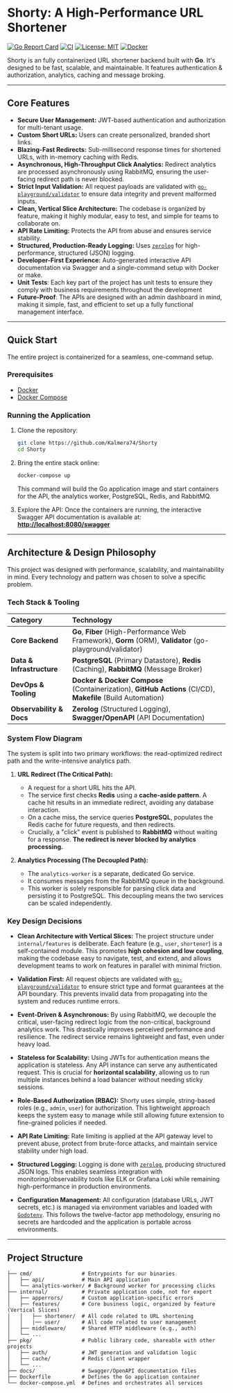 # Shorty: A High-Performance URL Shortener

[![Go Report Card](https://goreportcard.com/badge/github.com/Kalmera74/Shorty)](https://goreportcard.com/report/github.com/Kalmera74/Shorty)
[![CI](https://github.com/Kalmera74/Shorty/actions/workflows/ci.yml/badge.svg)](https://github.com/Kalmera74/Shorty/actions)
[![License: MIT](https://img.shields.io/badge/License-MIT-blue.svg)](LICENSE)
[![Docker](https://img.shields.io/badge/docker-ready-blue.svg)](https://hub.docker.com/)

Shorty is an fully containerized URL shortener backend built with **Go**. It's designed to be fast, scalable, and maintainable. It features authentication & authorization, analytics, caching and message broking.

---

## Core Features

- **Secure User Management:** JWT-based authentication and authorization for multi-tenant usage.
- **Custom Short URLs:** Users can create personalized, branded short links.
- **Blazing-Fast Redirects:** Sub-millisecond response times for shortened URLs, with in-memory caching with Redis.
- **Asynchronous, High-Throughput Click Analytics:** Redirect analytics are processed asynchronously using RabbitMQ, ensuring the user-facing redirect path is never blocked.
- **Strict Input Validation:** All request payloads are validated with [`go-playground/validator`](https://github.com/go-playground/validator) to ensure data integrity and prevent malformed inputs.
- **Clean, Vertical Slice Architecture:** The codebase is organized by feature, making it highly modular, easy to test, and simple for teams to collaborate on.
- **API Rate Limiting:** Protects the API from abuse and ensures service stability.
- **Structured, Production-Ready Logging:** Uses [`zerolog`](https://github.com/rs/zerolog) for high-performance, structured (JSON) logging.
- **Developer-First Experience:** Auto-generated interactive API documentation via Swagger and a single-command setup with Docker or make.
- **Unit Tests**: Each key part of the project has unit tests to ensure they comply with business requirements throughout the development
- **Future-Proof**: The APIs are designed with an admin dashboard in mind, making it simple, fast, and efficient to set up a fully functional management interface.

---

## Quick Start

The entire project is containerized for a seamless, one-command setup.

### Prerequisites

- [Docker](https://www.docker.com/get-started)
- [Docker Compose](https://docs.docker.com/compose/install/)

### Running the Application

1.  Clone the repository:

    ```bash
    git clone https://github.com/Kalmera74/Shorty
    cd Shorty
    ```

2.  Bring the entire stack online:

    ```bash
    docker-compose up
    ```

    This command will build the Go application image and start containers for the API, the analytics worker, PostgreSQL, Redis, and RabbitMQ.

3.  Explore the API:
    Once the containers are running, the interactive Swagger API documentation is available at:
    **[http://localhost:8080/swagger](http://localhost:8080/swagger)**

---

## Architecture & Design Philosophy

This project was designed with performance, scalability, and maintainability in mind. Every technology and pattern was chosen to solve a specific problem.

### Tech Stack & Tooling

| Category                  | Technology                                                                                                  |
| :------------------------ | :---------------------------------------------------------------------------------------------------------- |
| **Core Backend**          | **Go**, **Fiber** (High-Performance Web Framework), **Gorm** (ORM), **Validator** (go-playground/validator) |
| **Data & Infrastructure** | **PostgreSQL** (Primary Datastore), **Redis** (Caching), **RabbitMQ** (Message Broker)                      |
| **DevOps & Tooling**      | **Docker & Docker Compose** (Containerization), **GitHub Actions** (CI/CD), **Makefile** (Build Automation) |
| **Observability & Docs**  | **Zerolog** (Structured Logging), **Swagger/OpenAPI** (API Documentation)                                   |

### System Flow Diagram

The system is split into two primary workflows: the read-optimized redirect path and the write-intensive analytics path.

1.  **URL Redirect (The Critical Path):**

    - A request for a short URL hits the API.
    - The service first checks **Redis** using a **cache-aside pattern**. A cache hit results in an immediate redirect, avoiding any database interaction.
    - On a cache miss, the service queries **PostgreSQL**, populates the Redis cache for future requests, and then redirects.
    - Crucially, a "click" event is published to **RabbitMQ** without waiting for a response. **The redirect is never blocked by analytics processing.**

2.  **Analytics Processing (The Decoupled Path):**
    - The `analytics-worker` is a separate, dedicated Go service.
    - It consumes messages from the RabbitMQ queue in the background.
    - This worker is solely responsible for parsing click data and persisting it to PostgreSQL. This decoupling means the two services can be scaled independently.

### Key Design Decisions

- **Clean Architecture with Vertical Slices:** The project structure under `internal/features` is deliberate. Each feature (e.g., `user`, `shortener`) is a self-contained module. This promotes **high cohesion and low coupling**, making the codebase easy to navigate, test, and extend, and allows development teams to work on features in parallel with minimal friction.

- **Validation First:** All request objects are validated with [`go-playground/validator`](https://github.com/go-playground/validator) to ensure strict type and format guarantees at the API boundary. This prevents invalid data from propagating into the system and reduces runtime errors.

- **Event-Driven & Asynchronous:** By using RabbitMQ, we decouple the critical, user-facing redirect logic from the non-critical, background analytics work. This drastically improves perceived performance and resilience. The redirect service remains lightweight and fast, even under heavy load.

- **Stateless for Scalability:** Using JWTs for authentication means the application is stateless. Any API instance can serve any authenticated request. This is crucial for **horizontal scalability**, allowing us to run multiple instances behind a load balancer without needing sticky sessions.

- **Role-Based Authorization (RBAC):** Shorty uses simple, string-based roles (e.g., `admin`, `user`) for authorization. This lightweight approach keeps the system easy to manage while still allowing future extension to fine-grained policies if needed.

- **API Rate Limiting:** Rate limiting is applied at the API gateway level to prevent abuse, protect from brute-force attacks, and maintain service stability under high load.

- **Structured Logging:** Logging is done with [`zerolog`](https://github.com/rs/zerolog), producing structured JSON logs. This enables seamless integration with monitoring/observability tools like ELK or Grafana Loki while remaining high-performance in production environments.

- **Configuration Management:** All configuration (database URLs, JWT secrets, etc.) is managed via environment variables and loaded with [`Godotenv`](https://github.com/joho/godotenv). This follows the twelve-factor app methodology, ensuring no secrets are hardcoded and the application is portable across environments.

---

## Project Structure

```
├── cmd/                # Entrypoints for our binaries
│   ├── api/            # Main API application
│   └── analytics-worker/ # Background worker for processing clicks
├── internal/           # Private application code, not for export
│   ├── apperrors/      # Custom application-specific errors
│   ├── features/       # Core business logic, organized by feature (Vertical Slices)
│   │   ├── shortener/  # All code related to URL shortening
│   │   |── user/       # All code related to user management
│   ├── middleware/     # Shared HTTP middleware (e.g., auth)
│   └── ...
├── pkg/                # Public library code, shareable with other projects
│   ├── auth/           # JWT generation and validation logic
│   ├── cache/          # Redis client wrapper
│   └── ...
├── docs/               # Swagger/OpenAPI documentation files
├── Dockerfile          # Defines the Go application container
└── docker-compose.yml  # Defines and orchestrates all services
```

